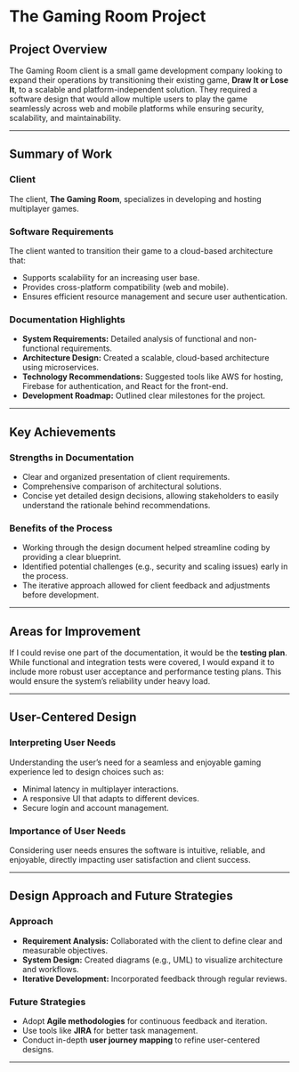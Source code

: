 
# The Gaming Room Project

## Project Overview

The Gaming Room client is a small game development company looking to expand their operations by transitioning their existing game, **Draw It or Lose It**, to a scalable and platform-independent solution. They required a software design that would allow multiple users to play the game seamlessly across web and mobile platforms while ensuring security, scalability, and maintainability.

---

## Summary of Work

### Client
The client, **The Gaming Room**, specializes in developing and hosting multiplayer games.

### Software Requirements
The client wanted to transition their game to a cloud-based architecture that:
- Supports scalability for an increasing user base.
- Provides cross-platform compatibility (web and mobile).
- Ensures efficient resource management and secure user authentication.

### Documentation Highlights
- **System Requirements:** Detailed analysis of functional and non-functional requirements.
- **Architecture Design:** Created a scalable, cloud-based architecture using microservices.
- **Technology Recommendations:** Suggested tools like AWS for hosting, Firebase for authentication, and React for the front-end.
- **Development Roadmap:** Outlined clear milestones for the project.

---

## Key Achievements

### Strengths in Documentation
- Clear and organized presentation of client requirements.
- Comprehensive comparison of architectural solutions.
- Concise yet detailed design decisions, allowing stakeholders to easily understand the rationale behind recommendations.

### Benefits of the Process
- Working through the design document helped streamline coding by providing a clear blueprint.
- Identified potential challenges (e.g., security and scaling issues) early in the process.
- The iterative approach allowed for client feedback and adjustments before development.

---

## Areas for Improvement

If I could revise one part of the documentation, it would be the **testing plan**. While functional and integration tests were covered, I would expand it to include more robust user acceptance and performance testing plans. This would ensure the system’s reliability under heavy load.

---

## User-Centered Design

### Interpreting User Needs
Understanding the user’s need for a seamless and enjoyable gaming experience led to design choices such as:
- Minimal latency in multiplayer interactions.
- A responsive UI that adapts to different devices.
- Secure login and account management.

### Importance of User Needs
Considering user needs ensures the software is intuitive, reliable, and enjoyable, directly impacting user satisfaction and client success.

---

## Design Approach and Future Strategies

### Approach
- **Requirement Analysis:** Collaborated with the client to define clear and measurable objectives.
- **System Design:** Created diagrams (e.g., UML) to visualize architecture and workflows.
- **Iterative Development:** Incorporated feedback through regular reviews.

### Future Strategies
- Adopt **Agile methodologies** for continuous feedback and iteration.
- Use tools like **JIRA** for better task management.
- Conduct in-depth **user journey mapping** to refine user-centered designs.

---
